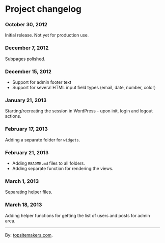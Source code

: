 # Project changelog

### October 30, 2012

Initial release. Not yet for production use.

### December 7, 2012

Subpages polished.

### December 15, 2012

- Support for admin footer text
- Support for several HTML input field types (email, date, number, color)

### January 21, 2013

Starting/recreating the session in WordPress - upon init, login and logout actions.

### February 17, 2013

Adding a separate folder for `widgets`.

### February 21, 2013

- Adding `README.md` files to all folders.
- Adding separate function for rendering the views.

### March 1, 2013

Separating helper files.

### March 18, 2013

Adding helper functions for getting the list of users and posts for admin area.

<hr>

By: [topsitemakers.com](http://www.topsitemakers.com).

